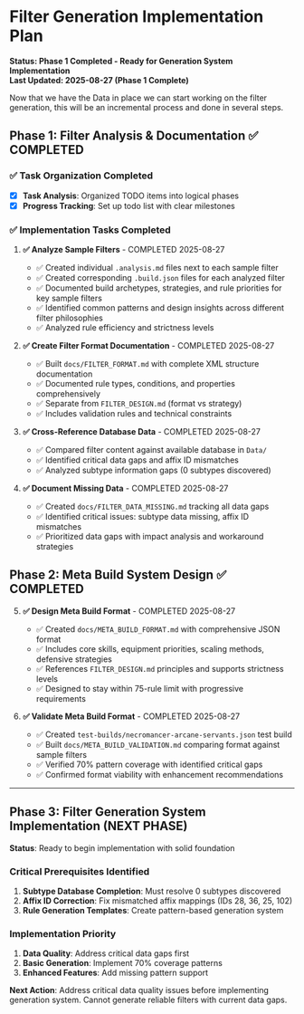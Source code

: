 # Filter Generation Implementation Plan

**Status: Phase 1 Completed - Ready for Generation System Implementation**  
**Last Updated: 2025-08-27 (Phase 1 Complete)**

Now that we have the Data in place we can start working on the filter generation, this will be an incremental process and done in several steps.

## Phase 1: Filter Analysis & Documentation ✅ COMPLETED

### ✅ Task Organization Completed
- [x] **Task Analysis**: Organized TODO items into logical phases
- [x] **Progress Tracking**: Set up todo list with clear milestones

### ✅ Implementation Tasks Completed

1. **✅ Analyze Sample Filters** - COMPLETED 2025-08-27
   - ✅ Created individual `.analysis.md` files next to each sample filter
   - ✅ Created corresponding `.build.json` files for each analyzed filter
   - ✅ Documented build archetypes, strategies, and rule priorities for key sample filters
   - ✅ Identified common patterns and design insights across different filter philosophies
   - ✅ Analyzed rule efficiency and strictness levels

2. **✅ Create Filter Format Documentation** - COMPLETED 2025-08-27
   - ✅ Built `docs/FILTER_FORMAT.md` with complete XML structure documentation
   - ✅ Documented rule types, conditions, and properties comprehensively
   - ✅ Separate from `FILTER_DESIGN.md` (format vs strategy)
   - ✅ Includes validation rules and technical constraints

3. **✅ Cross-Reference Database Data** - COMPLETED 2025-08-27
   - ✅ Compared filter content against available database in `Data/`
   - ✅ Identified critical data gaps and affix ID mismatches
   - ✅ Analyzed subtype information gaps (0 subtypes discovered)

4. **✅ Document Missing Data** - COMPLETED 2025-08-27
   - ✅ Created `docs/FILTER_DATA_MISSING.md` tracking all data gaps
   - ✅ Identified critical issues: subtype data missing, affix ID mismatches
   - ✅ Prioritized data gaps with impact analysis and workaround strategies

## Phase 2: Meta Build System Design ✅ COMPLETED

5. **✅ Design Meta Build Format** - COMPLETED 2025-08-27
   - ✅ Created `docs/META_BUILD_FORMAT.md` with comprehensive JSON format
   - ✅ Includes core skills, equipment priorities, scaling methods, defensive strategies
   - ✅ References `FILTER_DESIGN.md` principles and supports strictness levels
   - ✅ Designed to stay within 75-rule limit with progressive requirements

6. **✅ Validate Meta Build Format** - COMPLETED 2025-08-27
   - ✅ Created `test-builds/necromancer-arcane-servants.json` test build
   - ✅ Built `docs/META_BUILD_VALIDATION.md` comparing format against sample filters
   - ✅ Verified 70% pattern coverage with identified critical gaps
   - ✅ Confirmed format viability with enhancement recommendations

---

## Phase 3: Filter Generation System Implementation (NEXT PHASE)

**Status**: Ready to begin implementation with solid foundation

### Critical Prerequisites Identified
1. **Subtype Database Completion**: Must resolve 0 subtypes discovered
2. **Affix ID Correction**: Fix mismatched affix mappings (IDs 28, 36, 25, 102)
3. **Rule Generation Templates**: Create pattern-based generation system

### Implementation Priority
1. **Data Quality**: Address critical data gaps first
2. **Basic Generation**: Implement 70% coverage patterns
3. **Enhanced Features**: Add missing pattern support

**Next Action**: Address critical data quality issues before implementing generation system. Cannot generate reliable filters with current data gaps.
